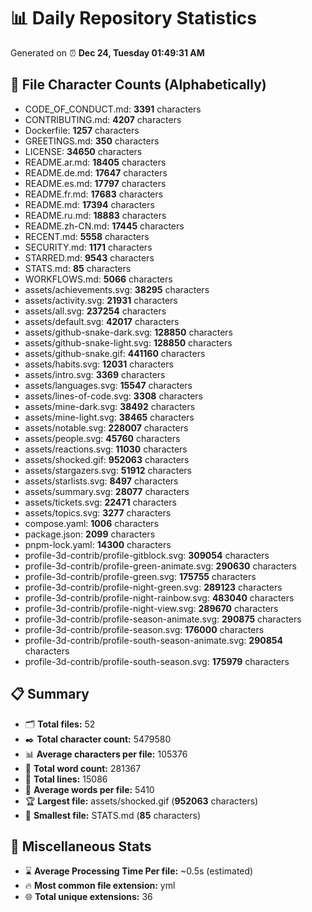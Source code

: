 # 📊 Daily Repository Statistics
Generated on ⏰ **Dec 24, Tuesday 01:49:31 AM**

## 📂 File Character Counts (Alphabetically)
- CODE_OF_CONDUCT.md: **3391** characters
- CONTRIBUTING.md: **4207** characters
- Dockerfile: **1257** characters
- GREETINGS.md: **350** characters
- LICENSE: **34650** characters
- README.ar.md: **18405** characters
- README.de.md: **17647** characters
- README.es.md: **17797** characters
- README.fr.md: **17683** characters
- README.md: **17394** characters
- README.ru.md: **18883** characters
- README.zh-CN.md: **17445** characters
- RECENT.md: **5558** characters
- SECURITY.md: **1171** characters
- STARRED.md: **9543** characters
- STATS.md: **85** characters
- WORKFLOWS.md: **5066** characters
- assets/achievements.svg: **38295** characters
- assets/activity.svg: **21931** characters
- assets/all.svg: **237254** characters
- assets/default.svg: **42017** characters
- assets/github-snake-dark.svg: **128850** characters
- assets/github-snake-light.svg: **128850** characters
- assets/github-snake.gif: **441160** characters
- assets/habits.svg: **12031** characters
- assets/intro.svg: **3369** characters
- assets/languages.svg: **15547** characters
- assets/lines-of-code.svg: **3308** characters
- assets/mine-dark.svg: **38492** characters
- assets/mine-light.svg: **38465** characters
- assets/notable.svg: **228007** characters
- assets/people.svg: **45760** characters
- assets/reactions.svg: **11030** characters
- assets/shocked.gif: **952063** characters
- assets/stargazers.svg: **51912** characters
- assets/starlists.svg: **8497** characters
- assets/summary.svg: **28077** characters
- assets/tickets.svg: **22471** characters
- assets/topics.svg: **3277** characters
- compose.yaml: **1006** characters
- package.json: **2099** characters
- pnpm-lock.yaml: **14300** characters
- profile-3d-contrib/profile-gitblock.svg: **309054** characters
- profile-3d-contrib/profile-green-animate.svg: **290630** characters
- profile-3d-contrib/profile-green.svg: **175755** characters
- profile-3d-contrib/profile-night-green.svg: **289123** characters
- profile-3d-contrib/profile-night-rainbow.svg: **483040** characters
- profile-3d-contrib/profile-night-view.svg: **289670** characters
- profile-3d-contrib/profile-season-animate.svg: **290875** characters
- profile-3d-contrib/profile-season.svg: **176000** characters
- profile-3d-contrib/profile-south-season-animate.svg: **290854** characters
- profile-3d-contrib/profile-south-season.svg: **175979** characters

## 📋 Summary
- 🗂️ **Total files:** 52
- ✒️ **Total character count:** 5479580
- 📊 **Average characters per file:** 105376
- 📝 **Total word count:** 281367
- 🧾 **Total lines:** 15086
- 📐 **Average words per file:** 5410
- 🏆 **Largest file:** assets/shocked.gif (**952063** characters)
- 🥉 **Smallest file:** STATS.md (**85** characters)

## 🌟 Miscellaneous Stats
- ⌛ **Average Processing Time Per file:** ~0.5s (estimated)
- 🔥 **Most common file extension:** yml
- 🌐 **Total unique extensions:** 36
